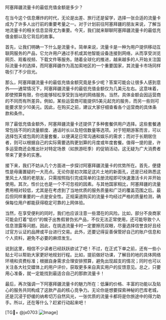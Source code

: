 阿塞拜疆流量卡的最低充值金额是多少？

在当今这个信息爆炸的时代，无论是出差、旅行还是留学，选择一张合适的流量卡成为了许多人出行前的重要考量之一。对于计划前往阿塞拜疆的朋友来说，了解当地流量卡的相关信息显得尤为重要。今天，我们就来聊聊阿塞拜疆流量卡的最低充值金额以及它背后的故事。

首先，让我们明确一下什么是流量卡。简单来说，流量卡是一种为用户提供移动互联网服务的产品，它允许用户通过手机或其他智能设备连接到网络，从而享受浏览网页、观看视频、下载文件等服务。随着全球化的推进，越来越多的人开始关注国际流量卡的选择，而阿塞拜疆作为高加索地区的一个重要国家，其流量卡市场同样吸引了不少目光。

那么，阿塞拜疆流量卡的最低充值金额究竟是多少呢？答案可能会让很多人感到意外——通常情况下，阿塞拜疆流量卡的最低充值金额仅为几美元左右。这意味着，即使预算有限，你也能够轻松享受到当地的网络服务。当然，具体金额会因运营商的不同而有所差异。例如，某些运营商可能提供5美元起充的服务，而另一些则可能要求至少10美元。因此，在购买之前，建议大家仔细查看各个运营商的具体条款和条件。

除了最低充值金额外，阿塞拜疆流量卡还提供了多种套餐供用户选择。这些套餐通常包括不同的流量额度、通话时长以及短信数量等选项。对于短期游客而言，可以选择包天或包周的流量套餐，以便满足日常沟通和娱乐的需求；而对于长期居住者，则可以根据自己的实际需要选购更划算的月度或年度套餐。值得一提的是，许多运营商还会推出针对特定场景（如旅游旺季）的促销活动，这无疑为广大消费者带来了更多的实惠。

接下来，我们不妨从几个方面进一步探讨阿塞拜疆流量卡的优势所在。首先，便捷性是毋庸置疑的一大亮点。无论你是初次踏足这片土地的新面孔，还是已经熟悉这里风土人情的老朋友，只需按照指引完成简单的注册流程即可快速激活卡片并开始使用。其次，性价比也是一个不可忽视的因素。与其他国家相比，阿塞拜疆的流量费用相对较低，尤其是在考虑到了当地优质的服务质量和广泛的覆盖范围之后。最后但同样重要的一点是安全性。正规渠道购买的流量卡均经过严格的质量检测，确保每位用户都能获得稳定可靠的上网体验。

当然，在享受便利的同时，我们也应该注意一些潜在的风险。比如，部分不良商家可能会打着“低价”的幌子出售假冒伪劣产品，不仅无法正常使用，还可能导致个人信息泄露等问题。因此，在挑选流量卡时一定要擦亮双眼，尽量选择信誉良好且经过官方认证的品牌或平台进行交易。此外，还要记得妥善保管好自己的账户信息和个人资料，避免不必要的麻烦发生。

说到这里，相信不少读者已经跃跃欲试了吧！不过，在正式下单之前，还有一些小贴士可以帮助大家更好地规划行程。比如，提前做好功课，了解目的地的具体网络环境和资费标准；根据自身需求合理安排预算，避免出现超支的情况；同时也可以关注各大社交媒体上的用户评价，获取更多来自真实用户的反馈意见。总之，只要用心准备，就一定能找到最适合自己的那款流量卡！

最后，再次强调一下阿塞拜疆流量卡的魅力所在：低廉的价格、丰富的功能以及贴心的服务共同构成了这款产品的核心竞争力。无论你是想要探索神秘的巴库老城，还是沉浸于舒缓的纳希切万自然风光，一张优质的流量卡都将是你旅途中的得力助手。所以，还在等什么？赶紧行动起来吧！

[TG💪+ @jx0703 ![Image](https://github.com/user-attachments/assets/dbca1d08-cadb-493c-b0ec-ad6f7a83f270)]